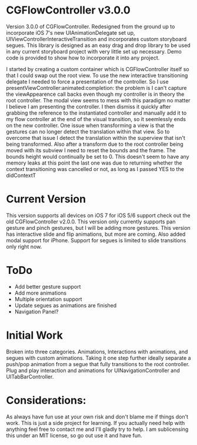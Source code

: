 CGFlowController v3.0.0
=======================

Version 3.0.0 of CGFlowController. Redesigned from the ground up to incorporate iOS 7's new UIAnimationDelegate set up, UIViewControllerInteractiveTransition and incorporates custom storyboard segues. This library is designed as an easy drag and drop library to be used in any current storyboard project with very little set up necessary. Demo code is provided to show how to incorporate it into any project.

I started by creating a custom container which is CGFlowController itself so that I could swap out the root view. To use the new interactive transitioning delegate I needed to force a presentation of the controller. So I use presentViewController:animated:completion: the problem is I can't capture the viewAppearence call backs even though my controller is in theory the root controller. The modal view seems to mess with this paradigm no matter I believe I am presenting the controller. I then dismiss it quickly after grabbing the reference to the instantiated controller and manually add it to my flow controller at the end of the visual transition, so it seemlessly ends on the new controller. One issue when transforming a view is that the gestures can no longer detect the translation within that view. So to overcome that issue I detect the translation within the superview that isn't being transformed. Also after a transform due to the root controller being moved with its subview I need to reset the bounds and the frame. The bounds height would continually be set to 0. This doesn't seem to have any memory leaks at this point the last one was due to returning whether the context transitioning was cancelled or not, as long as I passed YES to the didContextT


Current Version
===============
This version supports all devices on iOS 7 for iOS 5/6 support check out the old CGFlowController v2.0.0. This version only currently supports pan gesture and pinch gestures, but I will be adding more gestures. This version has interactive slide and flip animations, but more are coming. Also added modal support for iPhone. Support for segues is limited to slide transitions only right now.


ToDo
====
- Add better gesture support
- Add more animations
- Multiple orientation support
- Update segues as animations are finished
- Navigation Panel?


Initial Work
============
Broken into three categories. Animations, Interactions with animations, and segues with custom animations.
Taking it one step further ideally separate a push/pop animation from a segue that fully transitions to the
root controller. Plug and play interaction and animations for UINavigationController and UITabBarController.


Considerations:
===============
As always have fun use at your own risk and don't blame me if things don't work. This is just a side project for learning.
If you actually need help with anything feel free to contact me and I'll gladly try to help. I am sublicensing this under
an MIT license, so go out use it and have fun.